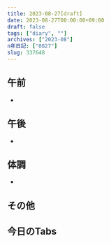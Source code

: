 ```yaml
---
title: 2023-08-27[draft]
date: 2023-08-27T00:00:00+09:00
draft: false
tags: ["diary", ""]
archives: ["2023-08"]
n年日記: ["0827"]
slug: 337648
---
```

## 午前
- 
## 午後
- 
## 体調
- 
## その他
## 今日のTabs